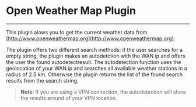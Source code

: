# Open Weather Map Plugin
--------------------------------------------

This plugin alows you to get the current weather data from [http://www.openweathermap.org](http://www.openweathermap.org). 

The plugin offers two different search methods: if the user searches for a empty string, the plugin makes an autodetction with the WAN ip and offers the user the found autodetectresult. The autodetection function uses the geolocation of your WAN ip and searches all available weather stations in a radius of 2.5 km. Otherwise the plugin returns the list of the found search results from the search string.

> **Note**: If you are using a VPN connection, the autodetection will show the results around of your VPN location.